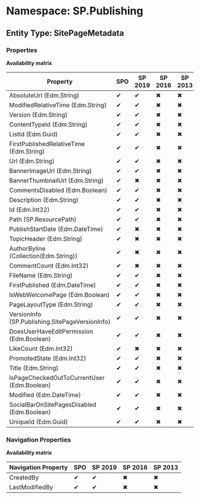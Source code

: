 # Namespace: SP.Publishing
## Entity Type: SitePageMetadata

### Properties

**Availability matrix**

Property | SPO | SP 2019 | SP 2016 | SP 2013
----------|-----|---------|---------|--------
AbsoluteUrl (Edm.String) | ✔ | ✔ | ✖ | ✖
ModifiedRelativeTime (Edm.String) | ✔ | ✔ | ✖ | ✖
Version (Edm.String) | ✔ | ✔ | ✖ | ✖
ContentTypeId (Edm.String) | ✔ | ✔ | ✖ | ✖
ListId (Edm.Guid) | ✔ | ✔ | ✖ | ✖
FirstPublishedRelativeTime (Edm.String) | ✔ | ✔ | ✖ | ✖
Url (Edm.String) | ✔ | ✔ | ✖ | ✖
BannerImageUrl (Edm.String) | ✔ | ✔ | ✖ | ✖
BannerThumbnailUrl (Edm.String) | ✔ | ✖ | ✖ | ✖
CommentsDisabled (Edm.Boolean) | ✔ | ✔ | ✖ | ✖
Description (Edm.String) | ✔ | ✔ | ✖ | ✖
Id (Edm.Int32) | ✔ | ✔ | ✖ | ✖
Path (SP.ResourcePath) | ✔ | ✔ | ✖ | ✖
PublishStartDate (Edm.DateTime) | ✔ | ✖ | ✖ | ✖
TopicHeader (Edm.String) | ✔ | ✖ | ✖ | ✖
AuthorByline (Collection(Edm.String)) | ✔ | ✖ | ✖ | ✖
CommentCount (Edm.Int32) | ✔ | ✖ | ✖ | ✖
FileName (Edm.String) | ✔ | ✔ | ✖ | ✖
FirstPublished (Edm.DateTime) | ✔ | ✔ | ✖ | ✖
IsWebWelcomePage (Edm.Boolean) | ✔ | ✔ | ✖ | ✖
PageLayoutType (Edm.String) | ✔ | ✔ | ✖ | ✖
VersionInfo (SP.Publishing.SitePageVersionInfo) | ✔ | ✔ | ✖ | ✖
DoesUserHaveEditPermission (Edm.Boolean) | ✔ | ✔ | ✖ | ✖
LikeCount (Edm.Int32) | ✔ | ✖ | ✖ | ✖
PromotedState (Edm.Int32) | ✔ | ✔ | ✖ | ✖
Title (Edm.String) | ✔ | ✔ | ✖ | ✖
IsPageCheckedOutToCurrentUser (Edm.Boolean) | ✔ | ✔ | ✖ | ✖
Modified (Edm.DateTime) | ✔ | ✔ | ✖ | ✖
SocialBarOnSitePagesDisabled (Edm.Boolean) | ✔ | ✔ | ✖ | ✖
UniqueId (Edm.Guid) | ✔ | ✔ | ✖ | ✖

### Navigation Properties

**Availability matrix**

Navigation Property | SPO | SP 2019 | SP 2016 | SP 2013
----------|-----|---------|---------|--------
CreatedBy | ✔ | ✔ | ✖ | ✖
LastModifiedBy | ✔ | ✔ | ✖ | ✖
